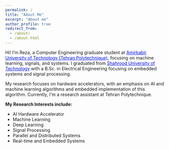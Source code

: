 ```yaml
---
permalink: /
title: "About Me"
excerpt: "About me"
author_profile: true
redirect_from: 
  - /about/
  - /about.html
---
```



Hi! I’m Reza, a Computer Engineering graduate student at <a href="https://aut.ac.ir/en" style="color: #0011DB; text-decoration: underline;"> Amirkabir University of Technology (Tehran Polytechnique)</a>, focusing on machine learning, signals, and systems.
I graduated from <a href="https://shahroodut.ac.ir/en/" style="color: #0011DB; text-decoration: underline;"> Shahrood University of Technology</a> with a B.Sc. in Electrical Engineering focusing on embedded systems and signal processing.

My research focuses on hardware accelerators, with an emphasis on AI and machine learning algorithms and embedded implementation of this algorithm.
Currently, I'm a research assistant at Tehran Polytechnique.

**My Research Interests include:**
- AI Hardware Accelerator
- Machine Learning
- Deep Learning
- Signal Processing
- Parallel and Distributed Systems
- Real-time and Embedded Systems
